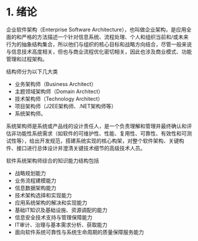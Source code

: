 # 1. 绪论

企业软件架构（Enterprise Software Architecture），也叫做企业架构，是应用全面的和严格的方法描述一个针对信息系统、流程处理、个人和组织当前和/或未来行为的抽象结构集合，所以他们与组织的核心目标和战略方向结合，尽管一般来说与信息技术高度相关，但也与商业流程优化密切相关，因此也涉及商业模式、功能管理和过程架构。

结构师分为以下几大类

- 业务架构师（Business Architect）
- 主题领域架构师（Domain Architect）
- 技术架构师（Technology Architect）
- 项目架构师（J2EE架构师、.NET架构师等）
- 系统架构师。

系统架构师是系统或产品线的设计责任人，是一个负责理解和管理并最终确认和评估非功能性系统需求（如软件的可维护性、性能、复用性、可靠性、有效性和可测试性等），给出开发规范，搭建系统实现的核心构架，对整个软件架构、关键构件、接口进行总体设计并澄清关键技术细节的高级技术人员。

软件系统架构师综合的知识能力结构包括

- 战略规划能力
- 业务流程建模能力
- 信息数据架构能力
- 技术架构选择和实现能力
- 应用系统架构的解决和实现能力
- 基础IT知识及基础设施、资源调配的能力
- 信息安全技术支持与管理保障能力
- IT审计、治理与基本需求分析、获取能力
- 面向软件系统可靠性与系统生命周期的质量保障服务能力
